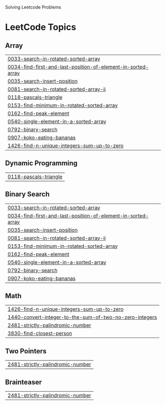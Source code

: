 Solving Leetcode Problems

<!---LeetCode Topics Start-->
# LeetCode Topics
## Array
|  |
| ------- |
| [0033-search-in-rotated-sorted-array](https://github.com/siddiquim27/DSA-LEETCODE/tree/master/0033-search-in-rotated-sorted-array) |
| [0034-find-first-and-last-position-of-element-in-sorted-array](https://github.com/siddiquim27/DSA-LEETCODE/tree/master/0034-find-first-and-last-position-of-element-in-sorted-array) |
| [0035-search-insert-position](https://github.com/siddiquim27/DSA-LEETCODE/tree/master/0035-search-insert-position) |
| [0081-search-in-rotated-sorted-array-ii](https://github.com/siddiquim27/DSA-LEETCODE/tree/master/0081-search-in-rotated-sorted-array-ii) |
| [0118-pascals-triangle](https://github.com/siddiquim27/DSA-LEETCODE/tree/master/0118-pascals-triangle) |
| [0153-find-minimum-in-rotated-sorted-array](https://github.com/siddiquim27/DSA-LEETCODE/tree/master/0153-find-minimum-in-rotated-sorted-array) |
| [0162-find-peak-element](https://github.com/siddiquim27/DSA-LEETCODE/tree/master/0162-find-peak-element) |
| [0540-single-element-in-a-sorted-array](https://github.com/siddiquim27/DSA-LEETCODE/tree/master/0540-single-element-in-a-sorted-array) |
| [0792-binary-search](https://github.com/siddiquim27/DSA-LEETCODE/tree/master/0792-binary-search) |
| [0907-koko-eating-bananas](https://github.com/siddiquim27/DSA-LEETCODE/tree/master/0907-koko-eating-bananas) |
| [1426-find-n-unique-integers-sum-up-to-zero](https://github.com/siddiquim27/DSA-LEETCODE/tree/master/1426-find-n-unique-integers-sum-up-to-zero) |
## Dynamic Programming
|  |
| ------- |
| [0118-pascals-triangle](https://github.com/siddiquim27/DSA-LEETCODE/tree/master/0118-pascals-triangle) |
## Binary Search
|  |
| ------- |
| [0033-search-in-rotated-sorted-array](https://github.com/siddiquim27/DSA-LEETCODE/tree/master/0033-search-in-rotated-sorted-array) |
| [0034-find-first-and-last-position-of-element-in-sorted-array](https://github.com/siddiquim27/DSA-LEETCODE/tree/master/0034-find-first-and-last-position-of-element-in-sorted-array) |
| [0035-search-insert-position](https://github.com/siddiquim27/DSA-LEETCODE/tree/master/0035-search-insert-position) |
| [0081-search-in-rotated-sorted-array-ii](https://github.com/siddiquim27/DSA-LEETCODE/tree/master/0081-search-in-rotated-sorted-array-ii) |
| [0153-find-minimum-in-rotated-sorted-array](https://github.com/siddiquim27/DSA-LEETCODE/tree/master/0153-find-minimum-in-rotated-sorted-array) |
| [0162-find-peak-element](https://github.com/siddiquim27/DSA-LEETCODE/tree/master/0162-find-peak-element) |
| [0540-single-element-in-a-sorted-array](https://github.com/siddiquim27/DSA-LEETCODE/tree/master/0540-single-element-in-a-sorted-array) |
| [0792-binary-search](https://github.com/siddiquim27/DSA-LEETCODE/tree/master/0792-binary-search) |
| [0907-koko-eating-bananas](https://github.com/siddiquim27/DSA-LEETCODE/tree/master/0907-koko-eating-bananas) |
## Math
|  |
| ------- |
| [1426-find-n-unique-integers-sum-up-to-zero](https://github.com/siddiquim27/DSA-LEETCODE/tree/master/1426-find-n-unique-integers-sum-up-to-zero) |
| [1440-convert-integer-to-the-sum-of-two-no-zero-integers](https://github.com/siddiquim27/DSA-LEETCODE/tree/master/1440-convert-integer-to-the-sum-of-two-no-zero-integers) |
| [2481-strictly-palindromic-number](https://github.com/siddiquim27/DSA-LEETCODE/tree/master/2481-strictly-palindromic-number) |
| [3830-find-closest-person](https://github.com/siddiquim27/DSA-LEETCODE/tree/master/3830-find-closest-person) |
## Two Pointers
|  |
| ------- |
| [2481-strictly-palindromic-number](https://github.com/siddiquim27/DSA-LEETCODE/tree/master/2481-strictly-palindromic-number) |
## Brainteaser
|  |
| ------- |
| [2481-strictly-palindromic-number](https://github.com/siddiquim27/DSA-LEETCODE/tree/master/2481-strictly-palindromic-number) |
<!---LeetCode Topics End-->